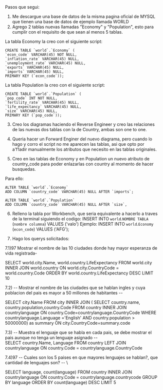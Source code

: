 Pasos que segui: 

1) Me descargue una base de datos de la misma pagina oficial de MYSQL que tienen una base de datos de ejemplo llamada WORLD
2) Agrego 2 tablas nuevas llamadas "Economy" y "Population", esto para cumplir con el requisito de que sean al menos 5 tablas.
 
La tabla Economy la creo con el siguiente script: 

	CREATE TABLE `world`.`Economy` (
  	`econ_code` VARCHAR(45) NOT NULL,
  	`inflation_rate` VARCHAR(45) NULL,
  	`unemployment_rate` VARCHAR(45) NULL,
  	`exports` VARCHAR(45) NULL,
  	`imports` VARCHAR(45) NULL,
  	PRIMARY KEY (`econ_code`));

La tabla Population la creo con el siguiente script: 

	CREATE TABLE `world`.`Population` (
  	`pop_code` INT NOT NULL,
  	`fertility_rate` VARCHAR(45) NULL,
  	`life_expectancy` VARCHAR(45) NULL,
  	`size` VARCHAR(45) NULL,
  	PRIMARY KEY (`pop_code`));

3) Creo los diagramas haciendo el Reverse Engineer y creo las relaciones de las nuevas dos tablas con la de Country, ambas son one to one. 

4) Queria hacer un Forward Enginer del nuevo diagrama, pero cuando lo hago y corro el script no me aparecen las tablas, asi que opto por a\'f1adir manualmente los atributos que necesito en las tablas originales.

5) Creo en las tablas de Economy y en Population un nuevo atributo de country_code para poder enlazarlas con country al momento de hacer busquedas. 

Para ello: 

	ALTER TABLE `world`.`Economy` 
	ADD COLUMN `country_code` VARCHAR(45) NULL AFTER `imports`;

	ALTER TABLE `world`.`Population` 
	ADD COLUMN `country_code` VARCHAR(45) NULL AFTER `size`,

6) Relleno la tabla por Workbench, que seria equivalente a hacerlo a traves de la terminal siguiendo el codigo:
	INSERT INTO `world`.`NOMBRE TABLA` (`nombre columna`) VALUES ('valo')
	Ejemplo: INSERT INTO `world`.`Economy` (`econ_code`) VALUES ('AFG');


7) Hago los querys solicitados:

7.1)97 Mostrar el nombre de las 10 ciudades donde hay mayor esperanza de vida registrada- 

SELECT world.city.Name, world.country.LifeExpectancy
FROM world.city
INNER JOIN world.country
ON world.city.CountryCode = world.country.Code
ORDER BY world.country.LifeExpectancy DESC
LIMIT 10 

7.2)  -- Mostrar el nombre de las ciudades que se hablan ingles y cuya poblacion del pais es mayor a 50 millones de habitantes --

SELECT city.Name
FROM city
INNER JOIN (
	SELECT country.name, country.population,country.Code
	FROM country
	INNER JOIN countrylanguage
	ON country.Code=countrylanguage.CountryCode
	WHERE countrylanguage.Language ='English'
	AND country.population > 50000000) as summary
ON city.CountryCode=summary.code


7.3)  -- Muestra el lenguaje que se habla en cada pais, se debe mostrar el pais aunque no tenga un lenguaje asignado --\
SELECT  country.Name, Language
FROM country
LEFT JOIN countrylanguage
ON country.Code = countrylanguage.CountryCode

7.4)97 -- Cuales son los 5 paises en que mayores lenguajes se hablan?, que cantidad de lenguajes son? -- \

 SELECT language, count(language)
 FROM country
 INNER JOIN countrylanguage
 ON country.Code = countrylanguage.countrycode
 GROUP BY language
 ORDER BY count(language) DESC
 LIMIT 5
